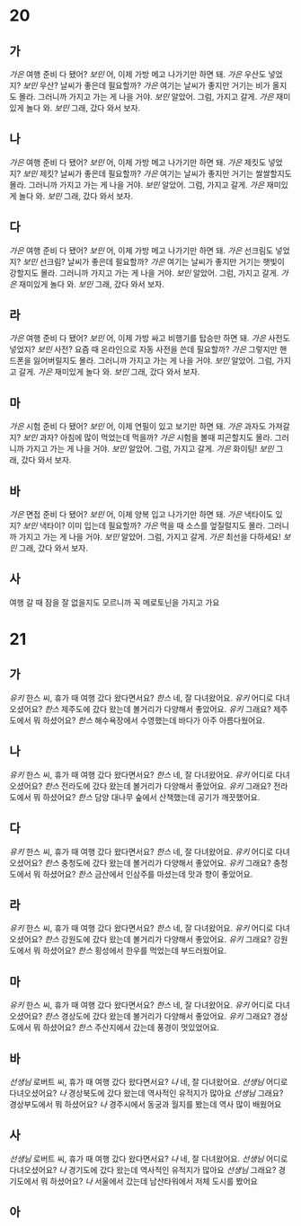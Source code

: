 # 20
## 가
*가은* 여행 준비 다 됐어?
*보민* 어, 이제 가방 메고 나가기만 하면 돼.
*가은* 우산도 넣었지?
*보민* 우산? 날씨가 좋은데 필요할까?
*가은* 여기는 날씨가 좋지만 거기는 비가 올지도 몰라. 그러니까 가지고 가는 게 나을 거야.
*보민* 알았어. 그럼, 가지고 갈게.
*가은* 재미있게 놀다 와.
*보민* 그래, 갔다 와서 보자.
## 나
*가은* 여행 준비 다 됐어?
*보민* 어, 이제 가방 메고 나가기만 하면 돼.
*가은* 제킷도 넣었지?
*보민* 제킷? 날씨가 좋은데 필요할까?
*가은* 여기는 날씨가 좋지만 거기는 쌀쌀할지도 몰라. 그러니까 가지고 가는 게 나을 거야.
*보민* 알았어. 그럼, 가지고 갈게.
*가은* 재미있게 놀다 와.
*보민* 그래, 갔다 와서 보자.
## 다
*가은* 여행 준비 다 됐어?
*보민* 어, 이제 가방 메고 나가기만 하면 돼.
*가은* 선크림도 넣었지?
*보민* 선크림? 날씨가 좋은데 필요할까?
*가은* 여기는 날씨가 좋지만 거기는 햇빛이 강할지도 몰라. 그러니까 가지고 가는 게 나을 거야.
*보민* 알았어. 그럼, 가지고 갈게.
*가은* 재미있게 놀다 와.
*보민* 그래, 갔다 와서 보자.
## 라
*가은* 여행 준비 다 됐어?
*보민* 어, 이제 가방 싸고 비행기를 탑승만 하면 돼.
*가은* 사전도 넣었지?
*보민* 사전? 요즘 때 온라인으로 자동 사전을 쓴데 필요할까?
*가은* 그렇지만 핸드폰을 잃어버릴지도 몰라. 그러니까 가지고 가는 게 나을 거야.
*보민* 알았어. 그럼, 가지고 갈게.
*가은* 재미있게 놀다 와.
*보민* 그래, 갔다 와서 보자.
## 마
*가은* 시험 준비 다 됐어?
*보민* 어, 이제 연필이 있고 보기만 하면 돼.
*가은* 과자도 가져갈지?
*보민* 과자? 아침에 많이 먹었는데 먹을까?
*가은* 시험을 볼때 피곤할지도 몰라. 그러니까 가지고 가는 게 나을 거야.
*보민* 알았어. 그럼, 가지고 갈게.
*가은* 화이팅!
*보민* 그래, 갔다 와서 보자.
## 바
*가은* 면접 준비 다 됐어?
*보민* 어, 이제 양복 입고 나가기만 하면 돼.
*가은* 낵타이도 있지?
*보민* 낵타이? 이미 입는데 필요할까?
*가은* 먹을 때 소스를 엎질럴지도 몰라. 그러니까 가지고 가는 게 나을 거야.
*보민* 알았어. 그럼, 가지고 갈게.
*가은* 최선을 다하세요!
*보민* 그래, 갔다 와서 보자.
## 사
여행 갈 때 잠을 잘 없을지도 모르니까 꼭 메로토닌을 가지고 가요

# 21
## 가
*유키* 한스 씨, 휴가 때 여행 갔다 왔다면서요?
*한스* 네, 잘 다녀왔어요.
*유키* 어디로 다녀오셨어요?
*한스* 제주도에 갔다 왔는데 볼거리가 다양해서 좋았어요.
*유키* 그래요? 제주도에서 뭐 하셨어요?
*한스* 해수욕장에서 수영했는데 바다가 아주 아름다웠어요.
## 나
*유키* 한스 씨, 휴가 때 여행 갔다 왔다면서요?
*한스* 네, 잘 다녀왔어요.
*유키* 어디로 다녀오셨어요?
*한스* 전라도에 갔다 왔는데 볼거리가 다양해서 좋았어요.
*유키* 그래요? 전라도에서 뭐 하셨어요?
*한스* 담양 대나무 숲에서 산책했는데 공기가 깨끗했어요.
## 다
*유키* 한스 씨, 휴가 때 여행 갔다 왔다면서요?
*한스* 네, 잘 다녀왔어요.
*유키* 어디로 다녀오셨어요?
*한스* 충청도에 갔다 왔는데 볼거리가 다양해서 좋았어요.
*유키* 그래요? 충청도에서 뭐 하셨어요?
*한스* 금산에서 인삼주를 마셨는데 맛과 향이 좋았어요.
## 라
*유키* 한스 씨, 휴가 때 여행 갔다 왔다면서요?
*한스* 네, 잘 다녀왔어요.
*유키* 어디로 다녀오셨어요?
*한스* 강원도에 갔다 왔는데 볼거리가 다양해서 좋았어요.
*유키* 그래요? 강원도에서 뭐 하셨어요?
*한스* 횡성에서 한우를 먹었는데 부드러웠어요.
## 마
*유키* 한스 씨, 휴가 때 여행 갔다 왔다면서요?
*한스* 네, 잘 다녀왔어요.
*유키* 어디로 다녀오셨어요?
*한스* 경상도에 갔다 왔는데 볼거리가 다양해서 좋았어요.
*유키* 그래요? 경상도에서 뭐 하셨어요?
*한스* 주산지에서 갔는데 풍경이 멋있었어요.
## 바
*선생님* 로버트 씨, 휴가 때 여행 갔다 왔다면서요?
*나* 네, 잘 다녀왔어요.
*선생님* 어디로 다녀오셨어요?
*나* 경상북도에 갔다 왔는데 역사적인 유적지가 많아요
*선생님* 그래요? 경상부도에서 뭐 하셨어요?
*나* 경주시에서 동궁과 월지를 봤는데 역사 많이 배웠어요
## 사
*선생님* 로버트 씨, 휴가 때 여행 갔다 왔다면서요?
*나* 네, 잘 다녀왔어요.
*선생님* 어디로 다녀오셨어요?
*나* 경기도에 갔다 왔는데 역사적인 유적지가 많아요
*선생님* 그래요? 경기도에서 뭐 하셨어요?
*나* 서울에서 갔는데 남산타워에서 저체 도시를 봤어요
## 아